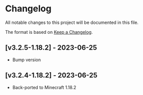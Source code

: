 # Changelog
All notable changes to this project will be documented in this file.

The format is based on [Keep a Changelog].

## [v3.2.5-1.18.2] - 2023-06-25
- Bump version

## [v3.2.4-1.18.2] - 2023-06-25
- Back-ported to Minecraft 1.18.2

[Keep a Changelog]: https://keepachangelog.com/en/1.0.0/
